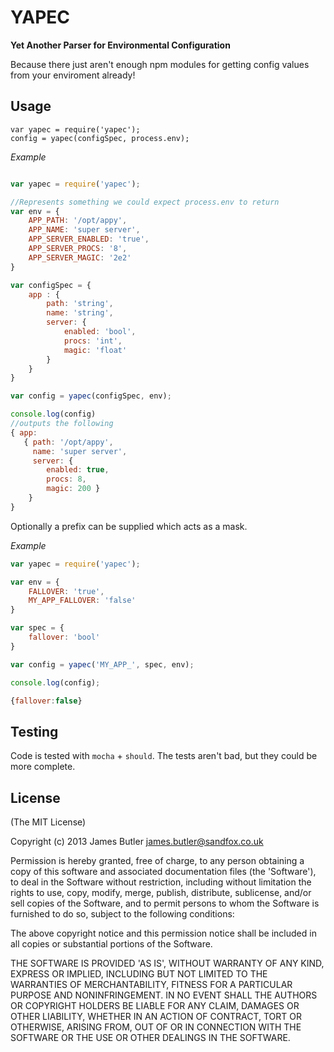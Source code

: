 # YAPEC

__Yet Another Parser for Environmental Configuration__

Because there just aren't enough npm modules for getting config values from your enviroment already!

## Usage

```
var yapec = require('yapec');
config = yapec(configSpec, process.env);
```

_Example_

```javascript

var yapec = require('yapec');

//Represents something we could expect process.env to return
var env = {
    APP_PATH: '/opt/appy',
    APP_NAME: 'super server',
    APP_SERVER_ENABLED: 'true',
    APP_SERVER_PROCS: '8',
    APP_SERVER_MAGIC: '2e2'
}

var configSpec = {
    app : {
        path: 'string',
        name: 'string',
        server: {
            enabled: 'bool',
            procs: 'int',
            magic: 'float'
        }
    }
}

var config = yapec(configSpec, env);

console.log(config)
//outputs the following
{ app:
   { path: '/opt/appy',
     name: 'super server',
     server: {
        enabled: true,
        procs: 8,
        magic: 200 }
    }
}

```

Optionally a prefix can be supplied which acts as a mask.

_Example_

```javascript
var yapec = require('yapec');

var env = {
    FALLOVER: 'true',
    MY_APP_FALLOVER: 'false'
}

var spec = {
    fallover: 'bool'
}

var config = yapec('MY_APP_', spec, env);

console.log(config);

{fallover:false}

```

## Testing

Code is tested with `mocha` + `should`.
The tests aren't bad, but they could be more complete.

## License

(The MIT License)

Copyright (c) 2013 James Butler <james.butler@sandfox.co.uk>

Permission is hereby granted, free of charge, to any person obtaining a copy of this software and associated documentation files (the 'Software'), to deal in the Software without restriction, including without limitation the rights to use, copy, modify, merge, publish, distribute, sublicense, and/or sell copies of the Software, and to permit persons to whom the Software is furnished to do so, subject to the following conditions:

The above copyright notice and this permission notice shall be included in all copies or substantial portions of the Software.

THE SOFTWARE IS PROVIDED 'AS IS', WITHOUT WARRANTY OF ANY KIND, EXPRESS OR IMPLIED, INCLUDING BUT NOT LIMITED TO THE WARRANTIES OF MERCHANTABILITY, FITNESS FOR A PARTICULAR PURPOSE AND NONINFRINGEMENT. IN NO EVENT SHALL THE AUTHORS OR COPYRIGHT HOLDERS BE LIABLE FOR ANY CLAIM, DAMAGES OR OTHER LIABILITY, WHETHER IN AN ACTION OF CONTRACT, TORT OR OTHERWISE, ARISING FROM, OUT OF OR IN CONNECTION WITH THE SOFTWARE OR THE USE OR OTHER DEALINGS IN THE SOFTWARE.


